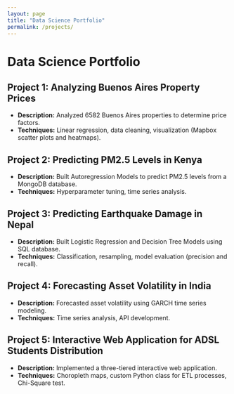 ```yaml
---
layout: page
title: "Data Science Portfolio"
permalink: /projects/
---
```


# Data Science Portfolio

## Project 1: Analyzing Buenos Aires Property Prices
- **Description:** Analyzed 6582 Buenos Aires properties to determine price factors.
- **Techniques:** Linear regression, data cleaning, visualization (Mapbox scatter plots and heatmaps).

## Project 2: Predicting PM2.5 Levels in Kenya
- **Description:** Built Autoregression Models to predict PM2.5 levels from a MongoDB database.
- **Techniques:** Hyperparameter tuning, time series analysis.

## Project 3: Predicting Earthquake Damage in Nepal
- **Description:** Built Logistic Regression and Decision Tree Models using SQL database.
- **Techniques:** Classification, resampling, model evaluation (precision and recall).

## Project 4: Forecasting Asset Volatility in India
- **Description:** Forecasted asset volatility using GARCH time series modeling.
- **Techniques:** Time series analysis, API development.

## Project 5: Interactive Web Application for ADSL Students Distribution
- **Description:** Implemented a three-tiered interactive web application.
- **Techniques:** Choropleth maps, custom Python class for ETL processes, Chi-Square test.
